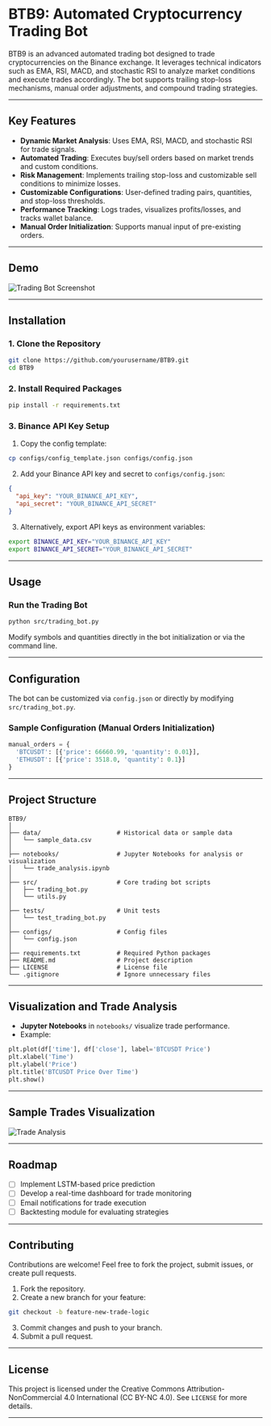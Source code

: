 # BTB9: Automated Cryptocurrency Trading Bot

BTB9 is an advanced automated trading bot designed to trade cryptocurrencies on the Binance exchange. It leverages technical indicators such as EMA, RSI, MACD, and stochastic RSI to analyze market conditions and execute trades accordingly. The bot supports trailing stop-loss mechanisms, manual order adjustments, and compound trading strategies.

---

## Key Features
- **Dynamic Market Analysis**: Uses EMA, RSI, MACD, and stochastic RSI for trade signals.
- **Automated Trading**: Executes buy/sell orders based on market trends and custom conditions.
- **Risk Management**: Implements trailing stop-loss and customizable sell conditions to minimize losses.
- **Customizable Configurations**: User-defined trading pairs, quantities, and stop-loss thresholds.
- **Performance Tracking**: Logs trades, visualizes profits/losses, and tracks wallet balance.
- **Manual Order Initialization**: Supports manual input of pre-existing orders.

---

## Demo
![Trading Bot Screenshot](./assets/demo.png)

---

## Installation
### 1. Clone the Repository
```bash
git clone https://github.com/yourusername/BTB9.git
cd BTB9
```

### 2. Install Required Packages
```bash
pip install -r requirements.txt
```

### 3. Binance API Key Setup
1. Copy the config template:
```bash
cp configs/config_template.json configs/config.json
```
2. Add your Binance API key and secret to `configs/config.json`:
```json
{
  "api_key": "YOUR_BINANCE_API_KEY",
  "api_secret": "YOUR_BINANCE_API_SECRET"
}
```
3. Alternatively, export API keys as environment variables:
```bash
export BINANCE_API_KEY="YOUR_BINANCE_API_KEY"
export BINANCE_API_SECRET="YOUR_BINANCE_API_SECRET"
```

---

## Usage
### Run the Trading Bot
```bash
python src/trading_bot.py
```
Modify symbols and quantities directly in the bot initialization or via the command line.

---

## Configuration
The bot can be customized via `config.json` or directly by modifying `src/trading_bot.py`.

### Sample Configuration (Manual Orders Initialization)
```python
manual_orders = {
  'BTCUSDT': [{'price': 66660.99, 'quantity': 0.01}],
  'ETHUSDT': [{'price': 3518.0, 'quantity': 0.1}]
}
```

---

## Project Structure
```
BTB9/
│
├── data/                     # Historical data or sample data
│   └── sample_data.csv
│
├── notebooks/                # Jupyter Notebooks for analysis or visualization
│   └── trade_analysis.ipynb
│
├── src/                      # Core trading bot scripts
│   ├── trading_bot.py
│   └── utils.py
│
├── tests/                    # Unit tests
│   └── test_trading_bot.py
│
├── configs/                  # Config files
│   └── config.json
│
├── requirements.txt          # Required Python packages
├── README.md                 # Project description
├── LICENSE                   # License file
└── .gitignore                # Ignore unnecessary files
```

---

## Visualization and Trade Analysis
- **Jupyter Notebooks** in `notebooks/` visualize trade performance.
- Example:
```python
plt.plot(df['time'], df['close'], label='BTCUSDT Price')
plt.xlabel('Time')
plt.ylabel('Price')
plt.title('BTCUSDT Price Over Time')
plt.show()
```

---

## Sample Trades Visualization
![Trade Analysis](./assets/trade_plot.png)

---

## Roadmap
- [ ] Implement LSTM-based price prediction
- [ ] Develop a real-time dashboard for trade monitoring
- [ ] Email notifications for trade execution
- [ ] Backtesting module for evaluating strategies

---

## Contributing
Contributions are welcome! Feel free to fork the project, submit issues, or create pull requests.

1. Fork the repository.
2. Create a new branch for your feature:
```bash
git checkout -b feature-new-trade-logic
```
3. Commit changes and push to your branch.
4. Submit a pull request.

---

## License
This project is licensed under the Creative Commons Attribution-NonCommercial 4.0 International (CC BY-NC 4.0). See `LICENSE` for more details.

---



